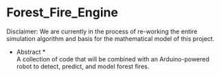 # Forest_Fire_Engine
Disclaimer: We are currently in the process of re-working the entire simulation algorithm and basis for the mathematical model of this project. 

* Abstract *  
A collection of code that will be combined with an Arduino-powered robot to detect, predict, and model forest fires.

